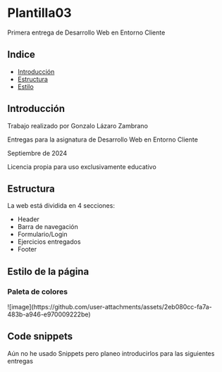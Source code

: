 # Plantilla03
Primera entrega de Desarrollo Web en Entorno Cliente

<h2>Indice</h2>
<ul>
  <li><a href="#introduccion">Introducción</a></li>
  <li><a href="#estructura">Estructura</a></li>
  <li><a href="#estilo">Estilo</a></li>
</ul>

<h2 id="introduccion">Introducción</h2>
<p>Trabajo realizado por Gonzalo Lázaro Zambrano</p>
<p>Entregas para la asignatura de Desarrollo Web en Entorno Cliente</p>
<p>Septiembre de 2024 </p>
<p>Licencia propia para uso exclusivamente educativo</p>

<h2 id="estructura">Estructura</h2>
<p>La web está dividida en 4 secciones:</p>
<ul>
  <li>Header</li>  
  <li>Barra de navegación</li>
  <li>Formulario/Login</li>
  <li>Ejercicios entregados</li>
  <li>Footer</li>
</ul>

<h2 id="estilo">Estilo de la página</h2>
<h3>Paleta de colores</h3>
![image](https://github.com/user-attachments/assets/2eb080cc-fa7a-483b-a946-e970009222be)


<h2 id="snippets">Code snippets</h2>
<p>Aún no he usado Snippets pero planeo introducirlos para las siguientes entregas</p>
